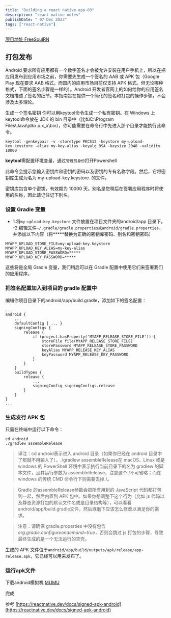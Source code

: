 ```yaml
---
title: "Building a react native app-03"
description: "react native notes"
publishDate: " 07 Dec 2023"
tags: ["react-native"]
---
```


[项目地址 FreeSoulRN](https://github.com/ligdy7/FreeSoulRN)

## 打包发布

Android 要求所有应用都有一个数字签名才会被允许安装在用户手机上，所以在把应用发布到应用市场之前，你需要先生成一个签名的 AAB 或 APK 包（Google Play 现在要求 AAB 格式，而国内的应用市场目前仅支持 APK 格式。但无论哪种格式，下面的签名步骤是一样的）。Android 开发者官网上的如何给你的应用签名文档描述了签名的细节。本指南旨在提供一个简化的签名和打包的操作步骤，不会涉及太多理论。

生成一个签名密钥
你可以用keytool命令生成一个私有密钥。在 Windows 上keytool命令放在 JDK 的 bin 目录中（比如C:\Program Files\Java\jdkx.x.x_x\bin），你可能需要在命令行中先进入那个目录才能执行此命令。

```
keytool -genkeypair -v -storetype PKCS12 -keystore my-upload-key.keystore -alias my-key-alias -keyalg RSA -keysize 2048 -validity 10000
```

**keytool**需配置环境变量，通过`管理员身份`打开Powershell

此命令会提示您输入密钥库和密钥的密码以及密钥的专有名称字段。然后，它将密钥库生成为名为 my-upload-key.keystore. 的文件。

密钥库包含单个密钥，有效期为 10000 天。别名是您稍后在签署应用程序时将使用的名称，因此请记住记下别名。

### 设置 Gradle 变量

- 1.将`my-upload-key.keystore` 文件放置在项目文件夹的android/app 目录下。
  -2.编辑文件`~/.gradle/gradle.properties或android/gradle.properties`，并添加以下内容（将**\***替换为正确的密钥库密码、别名和密钥密码）

```
MYAPP_UPLOAD_STORE_FILE=my-upload-key.keystore
MYAPP_UPLOAD_KEY_ALIAS=my-key-alias
MYAPP_UPLOAD_STORE_PASSWORD=*****
MYAPP_UPLOAD_KEY_PASSWORD=*****
```

这些将是全局 Gradle 变量，我们稍后可以在 Gradle 配置中使用它们来签署我们的应用程序。

### 把签名配置加入到项目的 gradle 配置中

编辑你项目目录下的android/app/build.gradle，添加如下的签名配置：

```
...
android {
    ...
    defaultConfig { ... }
    signingConfigs {
        release {
            if (project.hasProperty('MYAPP_RELEASE_STORE_FILE')) {
                storeFile file(MYAPP_RELEASE_STORE_FILE)
                storePassword MYAPP_RELEASE_STORE_PASSWORD
                keyAlias MYAPP_RELEASE_KEY_ALIAS
                keyPassword MYAPP_RELEASE_KEY_PASSWORD
            }
        }
    }
    buildTypes {
        release {
            ...
            signingConfig signingConfigs.release
        }
    }
}
...
```

### 生成发行 APK 包

只需在终端中运行以下命令：

```
cd android
./gradlew assembleRelease
```

> 译注：cd android表示进入 android 目录（如果你已经在 android 目录中了那就不用输入了）。./gradlew assembleRelease在 macOS、Linux 或是 windows 的 PowerShell 环境中表示执行当前目录下的名为 gradlew 的脚本文件，且其运行参数为 assembleRelease，注意这个./不可省略；而在 windows 的传统 CMD 命令行下则需要去掉./。

> Gradle 的assembleRelease参数会把所有用到的 JavaScript 代码都打包到一起，然后内置到 APK 包中。如果你想调整下这个行为（比如 js 代码以及静态资源打包的默认文件名或是目录结构等），可以看看android/app/build.gradle文件，然后琢磨下应该怎么修改以满足你的需求。

> 注意：请确保 gradle.properties 中没有包含*org.gradle.configureondemand=true*，否则会跳过 js 打包的步骤，导致最终生成的是一个无法运行的空壳。

生成的 APK 文件位于`android/app/build/outputs/apk/release/app-release.apk`，它已经可以用来发布了。

### 运行apk文件

下载android模拟机 [MUMU](https://mumu.163.com/)

完成

参考 [https://reactnative.dev/docs/signed-apk-android](https://reactnative.dev/docs/signed-apk-android)
